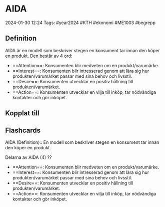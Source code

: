 # AIDA

2024-01-30 12:24
Tags: #year2024 #KTH #ekonomi #ME1003 #begrepp

## Definition

AIDA är en modell som beskriver stegen en konsument tar innan den köper en produkt. Den består av 4 ord:

- ==Attention==: Konsumenten blir medveten om en produkt/varumärke.
- ==Interest==: Konsumenten blir intresserad genom att lära sig hur produkten/varumärket passar med sina behov och livsstil.
- ==Desire==: Konsumenten utvecklar en positiv hållning till produkten/varumärket.
- ==Action==: Konsumenten utvecklar en vilja till inköp, tar nödvändiga kontakter och gör inköpet.

## Kopplat till

## Flashcards

AIDA (Definition):: En modell som beskriver stegen en konsument tar innan den köper en produkt.
<!--SR:!2000-01-01,1,250!2024-02-03,4,270-->

Delarna av AIDA (4)
??
- ==Attention==: Konsumenten blir medveten om en produkt/varumärke.
- ==Interest==: Konsumenten blir intresserad genom att lära sig hur produkten/varumärket passar med sina behov och livsstil.
- ==Desire==: Konsumenten utvecklar en positiv hållning till produkten/varumärket.
- ==Action==: Konsumenten utvecklar en vilja till inköp, tar nödvändiga kontakter och gör inköpet.
<!--SR:!2024-01-31,1,230!2024-02-03,4,270-->
